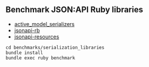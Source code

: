## Benchmark JSON:API Ruby libraries

- [active_model_serializers](https://github.com/rails-api/active_model_serializers)
- [jsonapi-rb](http://jsonapi-rb.org/)
- [jsonapi-resources](https://github.com/cerebris/jsonapi-resources)

```
cd benchmarks/serialization_libraries
bundle install
bundle exec ruby benchmark
```
